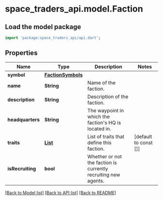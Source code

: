 # space_traders_api.model.Faction

## Load the model package
```dart
import 'package:space_traders_api/api.dart';
```

## Properties
Name | Type | Description | Notes
------------ | ------------- | ------------- | -------------
**symbol** | [**FactionSymbols**](FactionSymbols.md) |  | 
**name** | **String** | Name of the faction. | 
**description** | **String** | Description of the faction. | 
**headquarters** | **String** | The waypoint in which the faction's HQ is located in. | 
**traits** | [**List<FactionTrait>**](FactionTrait.md) | List of traits that define this faction. | [default to const []]
**isRecruiting** | **bool** | Whether or not the faction is currently recruiting new agents. | 

[[Back to Model list]](../README.md#documentation-for-models) [[Back to API list]](../README.md#documentation-for-api-endpoints) [[Back to README]](../README.md)


